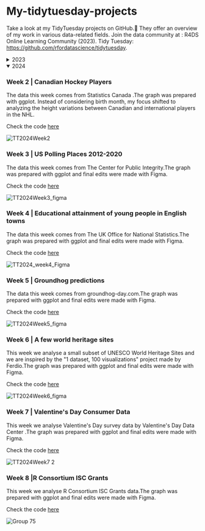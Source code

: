 # My-tidytuesday-projects
Take a look at my TidyTuesday projects on GitHub.🌟 They offer an overview of my work in various data-related fields. Join the data community at : R4DS Online Learning Community (2023). Tidy Tuesday: https://github.com/rfordatascience/tidytuesday.

<details close>
  <summary>2023</summary>

### Week 28 | Global Surface Temperatures
This week's data is sourced from NASA GISS Surface Temperature Analysis (GISTEMP v4). It consists of global and hemispheric monthly means and zonal annual means, combining land, air, and sea-surface temperature anomalies (Land-Ocean Temperature Index, L-OTI). To visualize this data, I chose a heatmap, providing an intuitive and visually appealing representation of temperature patterns. 

Check the code [here](https://github.com/ZoiDiama/My-tidytuesday-projects/blob/4af0c90acb7b5255ed37e3b07756bb30bed0bf0a/Code/2023/Week28Global%20Surface%20Temperatures#L1C1-L80C4).

![TT2023Week28](https://github.com/ZoiDiama/My-tidytuesday-projects/assets/139105670/67775e46-398d-4823-872c-82e1d86e5fc3)


### Week29 | GPT detectors
This week's dataset is sourced from the R data package "detectors," which contains predictions from various GPT detectors. These predictions are based on a research paper titled "GPT Detectors Are Biased Against Non-Native English Writers" by Weixin Liang, Mert Yuksekgonul, Yining Mao, Eric Wu, and James Zou, published in CellPress Patterns. The study revealed that these detectors exhibit a bias against non-native English writers, as they tend to misclassify authentic writing from non-native English speakers as AI-generated. To effectively showcase the distributional characteristics of the predictions from GPT detectors and identify biases or patterns within the data, a violin plot was employed. This plot allowed for the comparison of predictions between detectors, shedding light on potential biases or patterns present in the data.

Check the code [here](https://github.com/ZoiDiama/My-tidytuesday-projects/blob/6af2a7e0af3014c1680eeb3b41d50830f453f767/Code/2023/Week29_GPT_detectors#L1-L33).
  
![TT_2023Week29](https://github.com/ZoiDiama/My-tidytuesday-projects/assets/139105670/8df46a9f-a944-4110-af1e-10c019264a07)


### Week 30 | Scurvy
This week's dataset comes from the medicaldata R package and the Scurvy dataset. The data are based on  James Lind published in 1757  "A Treatise on the Scurvy in Three Parts". Within this study, 12 participants with comparable scurvy severity underwent six distinct therapies. Subsequently, after a six-day period, they were invited to assess the severity of their condition using a 0-3 Likert scale. The graph below showcases the outcomes following the six days of treatment, providing a participant-specific breakdown across each treatment category. 

Check the code [here](https://github.com/ZoiDiama/My-tidytuesday-projects/blob/7daa9b29c8756a2f1d5c6863d426c17231363a8c/Code/2023/Week30_Scurvy#L1C1-L1C1)

![TT2023Week30_Scurvy](https://github.com/ZoiDiama/My-tidytuesday-projects/assets/139105670/13bf6ade-c546-4e59-8028-39acaf8ee92e)


### Week 31 | US States

The data this week comes from three Wikipedia articles: List of states and territories of the United States, List of demonyms for US states and territories, and List of state and territory name etymologies of the United States.

Check the code [here](https://github.com/ZoiDiama/My-tidytuesday-projects/blob/6be7b5fb61a83f814f43331f1c10a063c7d8fd83/Code/2023/Week31#L1-L169)

![TT2023Week31_Scurvy](https://github.com/ZoiDiama/My-tidytuesday-projects/assets/139105670/12d1b3c3-6407-4a11-82a9-73bd49fa21a2)

   
### Week 32 | Hot Ones Episodes
The data this week comes from Wikipedia articles: Hot Ones and List of Hot Ones episodes.

Check the code [here](https://github.com/ZoiDiama/My-tidytuesday-projects/blob/13dc335ddcf54d3f0f1b86576b0bf70f537cebcf/Code/2023/Week32#L1-L77).

![TT2023Week32_Hot](https://github.com/ZoiDiama/My-tidytuesday-projects/assets/139105670/60f46bcf-deb9-41c6-8e33-a7be0c5158b2)

### Week 33 | Spam emails

The data this week comes from Vincent Arel-Bundock's Rdatasets package.

Check the code [here](https://github.com/ZoiDiama/My-tidytuesday-projects/blob/4c8a235621e20b1d3b544c53abe8c451af2217ce/Code/2023/Week%2033#L1-L53)

![TT2023Week33](https://github.com/ZoiDiama/My-tidytuesday-projects/assets/139105670/d38aef5f-de3a-4203-a029-51cc7f140e10)


### Week 34 | Refugees

The data this week comes from PopulationStatistics {refugees} R package. I created a barchart showcasing refugee data trends since 2010, with annotations highlighting the most significant crises during this period.

Check the code [here](https://github.com/ZoiDiama/My-tidytuesday-projects/blob/c0dee5214455870cac4ce6eaad1dafe756ffb145/Code/2023/Week%2034#L1-L114)

![TT2023Week34](https://github.com/ZoiDiama/My-tidytuesday-projects/assets/139105670/5e04df52-dd01-4b6d-a68b-6f9d10ae5e06)

### Week 35 | Fair use

This week's data is sourced from the U.S. Copyright Office Fair Use Index. To illustrate the changing frequency of  use cases over time, across different jurisdictions and their corresponding outcome, I utilized a bubble timeline graph.

Check the code [here](https://github.com/ZoiDiama/My-tidytuesday-projects/blob/ffc7325327f91322c7b4dbc7fbee6c095bb7325f/Code/2023/Week%2035#L1-L78)

![TT2023Week35](https://github.com/ZoiDiama/My-tidytuesday-projects/assets/139105670/2d02c7a1-89a6-4715-a57c-af0fd15f92d2)


### Week 36 | Union Membership in the United States

The data this week comes from the Union Membership, Coverage, and Earnings from the CPS by Barry Hirsch (Georgia State University), David Macpherson (Trinity University), and William Even (Miami University).

Check the code [here](https://github.com/ZoiDiama/My-tidytuesday-projects/blob/e3e0516b72bc8f910db52a65ab83c4960ae77296/Code/2023/Week36#L1-L56)


![TT2023Week36](https://github.com/ZoiDiama/My-tidytuesday-projects/assets/139105670/732b6a58-c086-4567-b666-0ab044448bc5)


### Week 37 | The Global Human Day

The data this week comes from the The Human Chronome Project an initiative based at McGill University in Montreal, from their paper The global human day in PNAS and the associated dataset on Zenodo.

Check the code [here](https://github.com/ZoiDiama/My-tidytuesday-projects/blob/1a44f946eedf2792eb651dc56ea671d34e92d1cb/Code/2023/Week%2037#L1-L54)


![TT2023Week37](https://github.com/ZoiDiama/My-tidytuesday-projects/assets/139105670/9e5e3cfb-6ea0-41bf-b34b-f70c598c2998)

### Week 39 | Roy Kent F**k count

The data this week comes from Deepsha Menghani who created the dataset by watching the show and counting the number of F-cks used in sentences and as gestures.

Check the code [here](https://github.com/ZoiDiama/My-tidytuesday-projects/blob/4fe4900d1905b7c44c82a0a5f130e76c474cef55/Code/2023/Week%2039#L1-L121)

![TT2023Week39](https://github.com/ZoiDiama/My-tidytuesday-projects/assets/139105670/f1dc9f0f-7722-45b4-ad09-ddd4c147171a)

### Week 40 | US Government Grant Opportunities

The data this week comes from the R4DS Online Learning Community who exported all grants past and present listed on Grants.gov.

Check the code [here](https://github.com/ZoiDiama/My-tidytuesday-projects/blob/af8e13c0940b29831ed075fb7399c757a2330d05/Code/2023/Week%2040#L1-L225)

![TT2023Week40](https://github.com/ZoiDiama/My-tidytuesday-projects/assets/139105670/29152280-9b60-45c9-a3c0-6bc00c14d96c)

### Week 41 | Haunted Places in the United States

The data this week comes from a compilation of Haunted Places in the United States. The dataset was compiled by Tim Renner, using The Shadowlands Haunted Places Index, and shared on data.world.

Check the code [here](https://github.com/ZoiDiama/My-tidytuesday-projects/blob/709119e62b0e3bc35237645ae7b1a69fc809203f/Code/2023/Week%2041#L1-L104)

![TT2023Week41](https://github.com/ZoiDiama/My-tidytuesday-projects/assets/139105670/51d512bf-aaa1-47e2-b2a1-a3c2102f1e83)


### Week 42 | Taylor Swift data

The data this week comes from taylor R package from W. Jake Thompson which is a curated data set of Taylor Swift songs, including lyrics and audio characteristics. The data comes from Genius and the Spotify API.

Check the code [here](https://github.com/ZoiDiama/My-tidytuesday-projects/blob/af8e13c0940b29831ed075fb7399c757a2330d05/Code/2023/Week%2040#L1-L225)

![TT2023Week42](https://github.com/ZoiDiama/My-tidytuesday-projects/assets/139105670/f6d60abd-3528-4695-b57e-ae55b8bce229)

### Week 43 | TBA

### Week 44 | Horror Legends
The data this week comes from snopes.com. 

Check the code [here](https://github.com/ZoiDiama/My-tidytuesday-projects/blob/2bf0d72551409886a1896a4630b7e03d93e2baeb/Code/2023/Week_44#L1-L112)

![TT2023Week44](https://github.com/ZoiDiama/My-tidytuesday-projects/assets/139105670/8feafe29-ccb0-4a53-ae07-66274c121e56)

### Week 45 | US House Election Results
The data this week comes from the MIT Election Data and Science Lab (MEDSL). 

Check the code[here](https://github.com/ZoiDiama/My-tidytuesday-projects/blob/710960a0d90b446587f63b8278db370592f36ac9/Code/2023/Week_45#L1-L109)

![TT2023Week45](https://github.com/ZoiDiama/My-tidytuesday-projects/assets/139105670/178bc72c-446d-4e89-8fa7-43c72702687d)

### Week 46 | Diwali Sales Data

The data this week comes from sales data for a retail store during the Diwali festival period in India.The graph was prepared with ggplot while the final editing was completed in Figma. 

Check the code [here](https://github.com/ZoiDiama/My-tidytuesday-projects/blob/19fcb485eabf89799b0f6dcf633dc368ec0dfc24/Code/2023/Week_46#L1-L110)

![TT2023Week46](https://github.com/ZoiDiama/My-tidytuesday-projects/assets/139105670/dfd68c4a-b76c-4cef-86de-9a56716df71c)

### Week 47 | R-Ladies Chapter Events

The data this week comes from  R-Ladies Global Website .The graph was prepared with ggplot while the final editing was completed in Figma. 

Check the code [here](https://github.com/ZoiDiama/My-tidytuesday-projects/blob/40cc4b705016af1cc0df352ec898fa3ef69f8f06/Code/2023/Week_47#L1-L99)

![TT_week_47_2023](https://github.com/ZoiDiama/My-tidytuesday-projects/assets/139105670/c99ebfef-6131-445d-b7bf-26995e016479)

### Week 48 |Doctor Who Episodes

The data this week comes from  Wikipedia's [List of Doctor Who episodes] via the {datardis} package.The graph was prepared with ggplot while the final editing was completed in Figma. 

Check the code [here](https://github.com/ZoiDiama/My-tidytuesday-projects/blob/ed0ed78637ff67ee5d48e5e85db7b775f7d33863/Code/2023/Week%2048#L1-L88)

![DR WHO](https://github.com/ZoiDiama/My-tidytuesday-projects/assets/139105670/91bbf2f5-a325-4bad-b9a0-df98a108f8f4)

### Week 49 |Life Expectancy

The data this week comes from  the Our World in Data Life Expectancy report.The graph was prepared with ggplot while the final editing was completed in Figma. 

Check the code [here](https://github.com/ZoiDiama/My-tidytuesday-projects/blob/bc38a04d5ce5cd5eda059e300d0c3e6268640ff1/Code/2023/Week%2049#L1-L206)

![TT2023Week49 (1)](https://github.com/ZoiDiama/My-tidytuesday-projects/assets/139105670/b39a69d7-9956-4b1d-b73a-79975f7742c0)

### Week 50 |Holiday movies

The data this week comes from the Internet Movie Database.The graph was prepared with ggplot. 

Check the code [here](https://github.com/ZoiDiama/My-tidytuesday-projects/blob/6da4d041fa6465cb4babbfcef87baacf722c6526/Code/2023/Week%2050#L1-L70)

![TT2023Week50](https://github.com/ZoiDiama/My-tidytuesday-projects/assets/139105670/6b6f7ec6-f51a-4d11-93c4-6935b3a0dfb7)

### Week 51 |Holiday Episodes

The data this week comes from the Internet Movie Database.The graph was prepared with ggplot while the final editing was completed in Figma. Inspired by [https://www.behance.net/gallery/13486555/Infographic-Data-Visualisation-Collection. ](https://www.behance.net/gallery/13486555/Infographic-Data-Visualisation-Collection).

Check the code [here](https://github.com/ZoiDiama/My-tidytuesday-projects/blob/f9b056a141896d82d1989c40e32df7c31e016440/Code/2023/Week%2051#L1-L113)

![TT2023Week51 2](https://github.com/ZoiDiama/My-tidytuesday-projects/assets/139105670/d5753874-dfef-417a-8121-721547df9c17)

### Week 52 |R structure package

The data this week comes from {pkgstats} R package .The graph was prepared with ggplot. 

Check the code [here](https://github.com/ZoiDiama/My-tidytuesday-projects/blob/9b5737a31939ec63b1dce6bab338afc334b51264/Code/2023/Week%2052#L1-L105)

![TT2023Week52](https://github.com/ZoiDiama/My-tidytuesday-projects/assets/139105670/c6373430-32e8-4e76-bf50-64a394adf0db)

</details>

<details open>
  <summary>2024</summary>

### Week 2 | Canadian Hockey Players

The data this week comes from Statistics Canada .The graph was prepared with ggplot. Instead of considering birth month, my focus shifted to analyzing the height variations between Canadian and international players in the NHL.

Check the code [here](https://github.com/ZoiDiama/My-tidytuesday-projects/blob/aa0cd9959aba935d81078f7819e115eda1b68644/Code%202024/Week%202#L1-L112)

![TT2024Week2](https://github.com/ZoiDiama/My-tidytuesday-projects/assets/139105670/3e34abdf-e0ba-4670-8f95-2953f567202e)

### Week 3 | US Polling Places 2012-2020

The data this week comes from The Center for Public Integrity.The graph was prepared with ggplot and final edits were made with Figma. 

Check the code [here](https://github.com/ZoiDiama/My-tidytuesday-projects/blob/d8a5766568746806823ed1b87035e3ffac8989c7/Code%202024/Week%203#L1-L125)

![TT2024Week3_figma](https://github.com/ZoiDiama/My-tidytuesday-projects/assets/139105670/f46600d3-404e-4311-ba10-0a70cb816225)

### Week 4 | Educational attainment of young people in English towns

The data this week comes from The UK Office for National Statistics.The graph was prepared with ggplot  and final edits were made with Figma.

Check the code [here](https://github.com/ZoiDiama/My-tidytuesday-projects/blob/64db00486dd77f856422b0809e53fbfbd246e4a2/Code%202024/Week%204#L1-L103)

![TT2024_week4_Figma](https://github.com/ZoiDiama/My-tidytuesday-projects/assets/139105670/db7b8751-7329-471d-823b-d87af7aec162)

### Week 5 | Groundhog predictions

The data this week comes from groundhog-day.com.The graph was prepared with ggplot and final edits were made with Figma.

Check the code [here](https://github.com/ZoiDiama/My-tidytuesday-projects/blob/ef098be27a5f5c4acf24f23f826bbb86e62c429f/Code%202024/Week%205#L1-L131)

![TT2024Week5_figma](https://github.com/ZoiDiama/My-tidytuesday-projects/assets/139105670/b01a4e95-09ba-4e46-9ff7-55c2f93ecb03)

### Week 6 | A few world heritage sites

This week we analyse a small subset of UNESCO World Heritage Sites and we are inspired by the "1 dataset, 100 visualizations" project made by Ferdio.The graph was prepared with ggplot  and final edits were made with Figma.

Check the code [here](https://github.com/ZoiDiama/My-tidytuesday-projects/blob/86d5c3e78cde7efd6646e7a29cd185675f073cb8/Code%202024/Week%206#L1-L106)

![TT2024Week6_figma](https://github.com/ZoiDiama/My-tidytuesday-projects/assets/139105670/15b0710c-a43a-40ed-b665-35adb7ea463e)
  
</details>

### Week 7 | Valentine's Day Consumer Data

This week we analyse Valentine's Day survey data by Valentine's Day Data Center .The graph was prepared with ggplot and final edits were made with Figma.

Check the code [here](https://github.com/ZoiDiama/My-tidytuesday-projects/blob/3bd5adfb5a71c7e8fc2dc3425116f6b2944ea5ba/Code%202024/Week%207#L1-L118)

![TT2024Week7 2](https://github.com/ZoiDiama/My-tidytuesday-projects/assets/139105670/dc933def-eee2-42cf-a0f6-5284e336c791)

### Week 8 |R Consortium ISC Grants

This week we analyse R Consortium ISC Grants data.The graph was prepared with ggplot and final edits were made with Figma.

Check the code [here](https://github.com/ZoiDiama/My-tidytuesday-projects/blob/5beb4b3fa38b9d99f2f42c8ab63d893b6c22f335/Code%202024/Week%208#L1)

![Group 75](https://github.com/ZoiDiama/My-tidytuesday-projects/assets/139105670/9b94e522-3a19-4162-94fa-6637d31eee09)



  
</details>





















